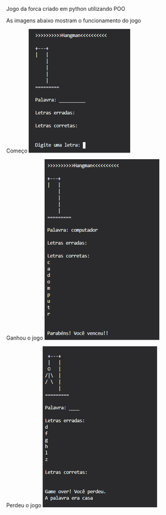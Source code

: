 Jogo da forca criado em python utilizando POO

As imagens abaixo mostram o funcionamento do jogo

Começo
<img src="images/hangman1.PNG">


Ganhou o jogo
<img src="images/hangman2.PNG">

Perdeu o jogo
<img src="images/hangman3.PNG">